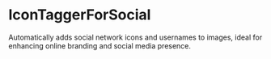 # IconTaggerForSocial
Automatically adds social network icons and usernames to images, ideal for enhancing online branding and social media presence.
